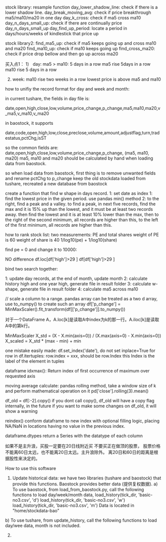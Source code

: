 stock library:
resample function
day_lower_shadow_line:  check if there is a lower shadow line.
day_break_moving_avg:   check if price breakthrough ma5/ma10/ma20 in one day
day_k_cross:            check if ma5 cross ma10
day_n_days_small_up:    check if there are continually price day_n_days_small_up
day_find_up_period:     locate a period in days/hours/weeks of kindlestick that price up


stock library2:
find_ma5_up:            check if ma5 keeps going up and cross ma10 and ma20
find_ma10_up:           check if ma10 keeps going up
find_cross_ma20:        check if price drop bellow and then go up across ma20



买入点1：
1） day:
    ma5 > ma10: 5 days in a row
    ma5 rise 5days in a row
    ma10 rise 5 days in a row

2) week:
   ma10 rise two weeks in a row
   lowest price is above ma5 and ma10


how to unifiy the record format for day and week and month:

in current tushare, the fields in day file is:

date,open,high,close,low,volume,price_change,p_change,ma5,ma10,ma20,v_ma5,v_ma10,v_ma20

in baostock, it supports

date,code,open,high,low,close,preclose,volume,amount,adjustflag,turn,tradestatus,pctChg,isST

so the common fields are:
date,open,high,close,low,volume,price_change,p_change, (ma5, ma10, ma20)
ma5, ma10 and ma20 should be calculated by hand when loading data from baostock.

so when load data from baostock, first thing is to remove unwanted fields and rename pctChg to p_change
keep the old stockdata loaded from tushare, recreated a new database from baostock

create a function that find w shape in days record.
1: set date as index
1: find the lowest price in the given period. use pandas min() method
2: to the right, find a peak and a valley.
    to find a peak, in next five records, find the max and it is 15% up than the lowest, and it must be at least two records away.
    then find the lowest and it is at least 10% lower than the max,
    then to the right of the second minimum, all records are higher than this,
    to the left of the first minimum, all records are higher than this.


how to rank stock list:
two measurements: PE and total shares
weight of PE is 60
weight of share is 40
1/log10(pe) + 1/log10(share)

find pe = 0 and change it to 10000:

NO difference
df.loc[df['high']>29 ]
df[df['high']>29 ]

bind two search together:

1: update day records, at the end of month, update month
2: calculate history high and one year high, generate file in result folder
3: calculate w-shape, generate file in result folder
4: calculate ma5 across ma10


//  scale a column to a range. pandas array can be treated as a two d array, use to_numpy() to create such an array
df['p_change'] = MinMaxScaler().fit_transform(df[['p_change']].to_numpy())


对于一个DataFrame A，A.loc[k]是读取A中index为k的那一行。A.iloc[k]是读取A中的第k行。

MinMaxScaler
X_std = (X - X.min(axis=0)) / (X.max(axis=0) - X.min(axis=0))
X_scaled = X_std * (max - min) + min

one mistake easily made:
df.set_index('date'), do not set inplace=True
for row in df.itertuples:
    row.index = xxx,    should be row.Index this Index is the label of the element in tuples

dataframe idxmax():
Return index of first occurrence of maximum over requested axis

moving average calculate:
pandas rolling method, take a window size of k and perform mathematical operation on it
pd['close'].rolling(3).mean()

df_old = df[:-2].copy()
if you dont call copy(), df_old will have a copy flag internally, in the future if you want to make some changes on df_old, it will show a warning

reindex()
conform dataframe to new index with optional filling logic, placing NA/NaN in locations having no value in the previous index.

dataframe.dtypes
return a Series with the datatype of each column

如果不是主升浪，买股一定要在20日线附近买
不要买正在做顶的股票，
股票价格不能离60日太远，也不能离20日太远。主升浪除外。
离20日和60日的距离是根据股性来决定的。

How to use this software
1) Update historical data:
we have two libraries (tushare and baostock) that provide this functions. Baostock provides better data (提供复权数据).
a) To use baostock, from load_from_baostock.py, call the following functions to load day/week/month data,
   load_history(tick_dir, 'basic-no3.csv', 'd')
   load_history(tick_dir, 'basic-no3.csv', 'w')
   load_history(tick_dir, 'basic-no3.csv', 'm')
   Data is located in "home/stockdata-bao"

b) To use tushare, from update_history, call the following functions to load day/wee data, month is not included.

2)